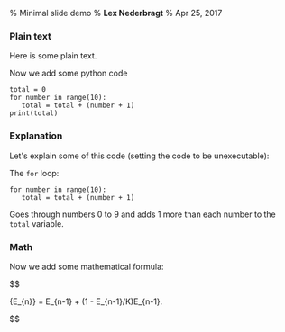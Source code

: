 % Minimal slide demo
% **Lex Nederbragt**
% Apr 25, 2017

<!-- !split -->

### Plain text
Here is some plain text.

Now we add some python code


~~~~~~~~~~~~~~~~~~~~~~~~~~~~~~~~~~~~~~~~~~~~~~~~~~~~~~~~{.Python}
total = 0
for number in range(10):
   total = total + (number + 1)
print(total)
~~~~~~~~~~~~~~~~~~~~~~~~~~~~~~~~~~~~~~~~~~~~~~~~~~~~~~~~~~~~~~~

<!-- !split -->

### Explanation
Let's explain some of this code
(setting the code to be unexecutable):

The `for` loop:


~~~~~~~~~~~~~~~~~~~~~~~~~~~~~~~~~~~~~~~~~~~~~~~~~~~~~~~~~~~~~~~
for number in range(10):
   total = total + (number + 1)
~~~~~~~~~~~~~~~~~~~~~~~~~~~~~~~~~~~~~~~~~~~~~~~~~~~~~~~~~~~~~~~

Goes through numbers 0 to 9 and adds 1 more than each number to the `total` variable.

<!-- !split -->

### Math
Now we add some mathematical formula:

$$

{E_{n}} = E_{n-1} + (1 - E_{n-1}/K)E_{n-1}.

$$

